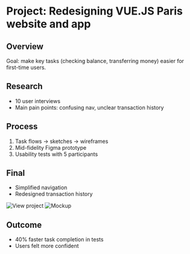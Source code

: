 # Project: Redesigning VUE.JS Paris website and app

## Overview
Goal: make key tasks (checking balance, transferring money) easier for first-time users.

## Research
- 10 user interviews
- Main pain points: confusing nav, unclear transaction history

## Process
1. Task flows → sketches → wireframes
2. Mid-fidelity Figma prototype
3. Usability tests with 5 participants

## Final
- Simplified navigation
- Redesigned transaction history

![View project]()
![Mockup](./images/final-mockup.png)

## Outcome
- 40% faster task completion in tests
- Users felt more confident
